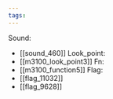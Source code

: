 ```yaml
---
tags:
---
```

Sound:
- [[sound_460]]
Look_point:
- [[m3100_look_point3]]
Fn:
- [[m3100_function5]]
Flag:
- [[flag_11032]]
- [[flag_9628]]
